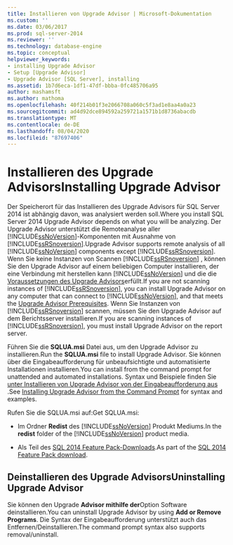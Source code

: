 ```yaml
---
title: Installieren von Upgrade Advisor | Microsoft-Dokumentation
ms.custom: ''
ms.date: 03/06/2017
ms.prod: sql-server-2014
ms.reviewer: ''
ms.technology: database-engine
ms.topic: conceptual
helpviewer_keywords:
- installing Upgrade Advisor
- Setup [Upgrade Advisor]
- Upgrade Advisor [SQL Server], installing
ms.assetid: 1b7d6eca-1df1-47df-bbba-0fc485706a95
author: mashamsft
ms.author: mathoma
ms.openlocfilehash: 40f214b01f3e2066708a060c5f3ad1e8aa4a0a23
ms.sourcegitcommit: ad4d92dce894592a259721a1571b1d8736abacdb
ms.translationtype: MT
ms.contentlocale: de-DE
ms.lasthandoff: 08/04/2020
ms.locfileid: "87697406"
---
```

# <a name="installing-upgrade-advisor"></a><span data-ttu-id="a9d6f-102">Installieren des Upgrade Advisors</span><span class="sxs-lookup"><span data-stu-id="a9d6f-102">Installing Upgrade Advisor</span></span>
  <span data-ttu-id="a9d6f-103">Der Speicherort für das Installieren des Upgrade Advisors für SQL Server 2014 ist abhängig davon, was analysiert werden soll.</span><span class="sxs-lookup"><span data-stu-id="a9d6f-103">Where you install SQL Server 2014 Upgrade Advisor depends on what you will be analyzing.</span></span> <span data-ttu-id="a9d6f-104">Der Upgrade Advisor unterstützt die Remoteanalyse aller [!INCLUDE[ssNoVersion](../../includes/ssnoversion-md.md)]-Komponenten mit Ausnahme von [!INCLUDE[ssRSnoversion](../../includes/ssrsnoversion-md.md)].</span><span class="sxs-lookup"><span data-stu-id="a9d6f-104">Upgrade Advisor supports remote analysis of all [!INCLUDE[ssNoVersion](../../includes/ssnoversion-md.md)] components except [!INCLUDE[ssRSnoversion](../../includes/ssrsnoversion-md.md)].</span></span> <span data-ttu-id="a9d6f-105">Wenn Sie keine Instanzen von Scannen [!INCLUDE[ssRSnoversion](../../includes/ssrsnoversion-md.md)] , können Sie den Upgrade Advisor auf einem beliebigen Computer installieren, der eine Verbindung mit herstellen kann [!INCLUDE[ssNoVersion](../../includes/ssnoversion-md.md)] und die die [Voraussetzungen des Upgrade Advisors](../../../2014/sql-server/install/upgrade-advisor-prerequisites.md)erfüllt.</span><span class="sxs-lookup"><span data-stu-id="a9d6f-105">If you are not scanning instances of [!INCLUDE[ssRSnoversion](../../includes/ssrsnoversion-md.md)], you can install Upgrade Advisor on any computer that can connect to [!INCLUDE[ssNoVersion](../../includes/ssnoversion-md.md)], and that meets the [Upgrade Advisor Prerequisites](../../../2014/sql-server/install/upgrade-advisor-prerequisites.md).</span></span> <span data-ttu-id="a9d6f-106">Wenn Sie Instanzen von [!INCLUDE[ssRSnoversion](../../includes/ssrsnoversion-md.md)] scannen, müssen Sie den Upgrade Advisor auf dem Berichtsserver installieren.</span><span class="sxs-lookup"><span data-stu-id="a9d6f-106">If you are scanning instances of [!INCLUDE[ssRSnoversion](../../includes/ssrsnoversion-md.md)], you must install Upgrade Advisor on the report server.</span></span>  
  
 <span data-ttu-id="a9d6f-107">Führen Sie die **SQLUA.msi** Datei aus, um den Upgrade Advisor zu installieren.</span><span class="sxs-lookup"><span data-stu-id="a9d6f-107">Run the **SQLUA.msi** file to install Upgrade Advisor.</span></span> <span data-ttu-id="a9d6f-108">Sie können über die Eingabeaufforderung für unbeaufsichtigte und automatisierte Installationen installieren.</span><span class="sxs-lookup"><span data-stu-id="a9d6f-108">You can install from the command prompt for unattended and automated installations.</span></span> <span data-ttu-id="a9d6f-109">Syntax und Beispiele finden Sie [unter Installieren von Upgrade Advisor von der Eingabeaufforderung aus](../../../2014/sql-server/install/installing-upgrade-advisor-from-the-command-prompt.md) .</span><span class="sxs-lookup"><span data-stu-id="a9d6f-109">See [Installing Upgrade Advisor from the Command Prompt](../../../2014/sql-server/install/installing-upgrade-advisor-from-the-command-prompt.md) for syntax and examples.</span></span>  
  
 <span data-ttu-id="a9d6f-110">Rufen Sie die SQLUA.msi auf:</span><span class="sxs-lookup"><span data-stu-id="a9d6f-110">Get SQLUA.msi:</span></span>  
  
-   <span data-ttu-id="a9d6f-111">Im Ordner **Redist** des [!INCLUDE[ssNoVersion](../../includes/ssnoversion-md.md)] Produkt Mediums.</span><span class="sxs-lookup"><span data-stu-id="a9d6f-111">In the **redist** folder of the [!INCLUDE[ssNoVersion](../../includes/ssnoversion-md.md)] product media.</span></span>  
  
-   <span data-ttu-id="a9d6f-112">Als Teil des [SQL 2014 Feature Pack-Downloads](https://www.microsoft.com/download/details.aspx?id=42295).</span><span class="sxs-lookup"><span data-stu-id="a9d6f-112">As part of the [SQL 2014 Feature Pack download](https://www.microsoft.com/download/details.aspx?id=42295).</span></span>  
  
## <a name="uninstalling-upgrade-advisor"></a><span data-ttu-id="a9d6f-113">Deinstallieren des Upgrade Advisors</span><span class="sxs-lookup"><span data-stu-id="a9d6f-113">Uninstalling Upgrade Advisor</span></span>  
 <span data-ttu-id="a9d6f-114">Sie können den Upgrade **Advisor mithilfe der**Option Software deinstallieren.</span><span class="sxs-lookup"><span data-stu-id="a9d6f-114">You can uninstall Upgrade Advisor by using **Add or Remove Programs**.</span></span> <span data-ttu-id="a9d6f-115">Die Syntax der Eingabeaufforderung unterstützt auch das Entfernen/Deinstallieren.</span><span class="sxs-lookup"><span data-stu-id="a9d6f-115">The command prompt syntax also supports removal/uninstall.</span></span>  
  
  
